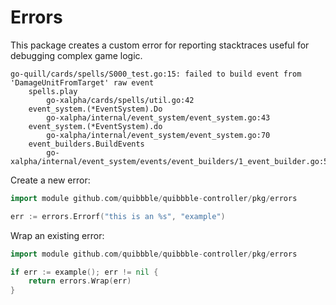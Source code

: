 # Errors

This package creates a custom error for reporting stacktraces useful for debugging complex game logic. 

```
go-quill/cards/spells/S000_test.go:15: failed to build event from 'DamageUnitFromTarget' raw event
    spells.play
        go-xalpha/cards/spells/util.go:42
    event_system.(*EventSystem).Do
        go-xalpha/internal/event_system/event_system.go:43
    event_system.(*EventSystem).do
        go-xalpha/internal/event_system/event_system.go:70
    event_builders.BuildEvents
        go-xalpha/internal/event_system/events/event_builders/1_event_builder.go:58
```

Create a new error:
```go
import module github.com/quibbble/quibbble-controller/pkg/errors

err := errors.Errorf("this is an %s", "example")
```

Wrap an existing error:
```go
import module github.com/quibbble/quibbble-controller/pkg/errors

if err := example(); err != nil {
    return errors.Wrap(err)
}
```
